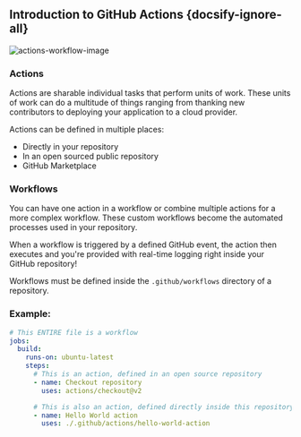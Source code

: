 ## Introduction to GitHub Actions {docsify-ignore-all}

![actions-workflow-image](https://user-images.githubusercontent.com/6351798/82076100-8b096480-969a-11ea-95bc-ad25920867d9.png)

### Actions

Actions are sharable individual tasks that perform units of work. These units of work can do a multitude of things ranging from thanking new contributors to deploying your application to a cloud provider.

Actions can be defined in multiple places:

- Directly in your repository
- In an open sourced public repository
- GitHub Marketplace

### Workflows

You can have one action in a workflow or combine multiple actions for a more complex workflow. These custom workflows become the automated processes used in your repository.

When a workflow is triggered by a defined GitHub event, the action then executes and you're provided with real-time logging right inside your GitHub repository!

Workflows must be defined inside the `.github/workflows` directory of a repository.

### Example:

```yaml
# This ENTIRE file is a workflow
jobs:
  build:
    runs-on: ubuntu-latest
    steps:
      # This is an action, defined in an open source repository
      - name: Checkout repository
        uses: actions/checkout@v2

      # This is also an action, defined directly inside this repository
      - name: Hello World action
        uses: ./.github/actions/hello-world-action
```
